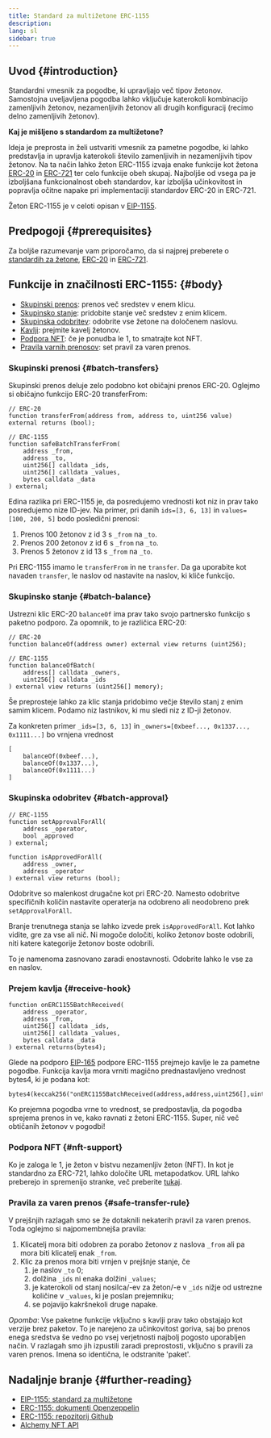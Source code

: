 ```yaml
---
title: Standard za multižetone ERC-1155
description:
lang: sl
sidebar: true
---
```


## Uvod {#introduction}

Standardni vmesnik za pogodbe, ki upravljajo več tipov žetonov. Samostojna uveljavljena pogodba lahko vključuje katerokoli kombinacijo zamenljivih žetonov, nezamenljivih žetonov ali drugih konfiguracij (recimo delno zamenljivih žetonov).

**Kaj je mišljeno s standardom za multižetone?**

Ideja je preprosta in želi ustvariti vmesnik za pametne pogodbe, ki lahko predstavlja in upravlja katerokoli število zamenljivih in nezamenljivih tipov žetonov. Na ta način lahko žeton ERC-1155 izvaja enake funkcije kot žetona [ERC-20](/developers/docs/standards/tokens/erc-20/) in [ERC-721](/developers/docs/standards/tokens/erc-721/) ter celo funkcije obeh skupaj. Najboljše od vsega pa je izboljšana funkcionalnost obeh standardov, kar izboljša učinkovitost in popravlja očitne napake pri implementaciji standardov ERC-20 in ERC-721.

Žeton ERC-1155 je v celoti opisan v [EIP-1155](https://eips.ethereum.org/EIPS/eip-1155).

## Predpogoji {#prerequisites}

Za boljše razumevanje vam priporočamo, da si najprej preberete o [standardih za žetone](/developers/docs/standards/tokens/), [ERC-20](/developers/docs/standards/tokens/erc-20/) in [ERC-721](/developers/docs/standards/tokens/erc-721/).

## Funkcije in značilnosti ERC-1155: {#body}

- [Skupinski prenos](#batch_transfers): prenos več sredstev v enem klicu.
- [Skupinsko stanje](#batch_balance): pridobite stanje več sredstev z enim klicem.
- [Skupinska odobritev](#batch_approval): odobrite vse žetone na določenem naslovu.
- [Kavlji](#recieve_hook): prejmite kavelj žetonov.
- [Podpora NFT](#nft_support): če je ponudba le 1, to smatrajte kot NFT.
- [Pravila varnih prenosov](#safe_transfer_rule): set pravil za varen prenos.

### Skupinski prenosi {#batch-transfers}

Skupinski prenos deluje zelo podobno kot običajni prenos ERC-20. Oglejmo si običajno funkcijo ERC-20 transferFrom:

```solidity
// ERC-20
function transferFrom(address from, address to, uint256 value) external returns (bool);

// ERC-1155
function safeBatchTransferFrom(
    address _from,
    address _to,
    uint256[] calldata _ids,
    uint256[] calldata _values,
    bytes calldata _data
) external;
```

Edina razlika pri ERC-1155 je, da posredujemo vrednosti kot niz in prav tako posredujemo nize ID-jev. Na primer, pri danih `ids=[3, 6, 13]` in `values=[100, 200, 5]` bodo posledični prenosi:

1. Prenos 100 žetonov z id 3 s `_from` na `_to`.
2. Prenos 200 žetonov z id 6 s `_from` na `_to`.
3. Prenos 5 žetonov z id 13 s `_from` na `_to`.

Pri ERC-1155 imamo le `transferFrom` in ne `transfer`. Da ga uporabite kot navaden `transfer`, le naslov od nastavite na naslov, ki kliče funkcijo.

### Skupinsko stanje {#batch-balance}

Ustrezni klic ERC-20 `balanceOf` ima prav tako svojo partnersko funkcijo s paketno podporo. Za opomnik, to je različica ERC-20:

```solidity
// ERC-20
function balanceOf(address owner) external view returns (uint256);

// ERC-1155
function balanceOfBatch(
    address[] calldata _owners,
    uint256[] calldata _ids
) external view returns (uint256[] memory);
```

Še preprosteje lahko za klic stanja pridobimo večje število stanj z enim samim klicem. Podamo niz lastnikov, ki mu sledi niz z ID-ji žetonov.

Za konkreten primer `_ids=[3, 6, 13]` in `_owners=[0xbeef..., 0x1337..., 0x1111...]` bo vrnjena vrednost

```solidity
[
    balanceOf(0xbeef...),
    balanceOf(0x1337...),
    balanceOf(0x1111...)
]
```

### Skupinska odobritev {#batch-approval}

```solidity
// ERC-1155
function setApprovalForAll(
    address _operator,
    bool _approved
) external;

function isApprovedForAll(
    address _owner,
    address _operator
) external view returns (bool);
```

Odobritve so malenkost drugačne kot pri ERC-20. Namesto odobritve specifičnih količin nastavite operaterja na odobreno ali neodobreno prek `setApprovalForAll`.

Branje trenutnega stanja se lahko izvede prek `isApprovedForAll`. Kot lahko vidite, gre za vse ali nič. Ni mogoče določiti, koliko žetonov boste odobrili, niti katere kategorije žetonov boste odobrili.

To je namenoma zasnovano zaradi enostavnosti. Odobrite lahko le vse za en naslov.

### Prejem kavlja {#receive-hook}

```solidity
function onERC1155BatchReceived(
    address _operator,
    address _from,
    uint256[] calldata _ids,
    uint256[] calldata _values,
    bytes calldata _data
) external returns(bytes4);
```

Glede na podporo [EIP-165](https://eips.ethereum.org/EIPS/eip-165) podpore ERC-1155 prejmejo kavlje le za pametne pogodbe. Funkcija kavlja mora vrniti magično prednastavljeno vrednost bytes4, ki je podana kot:

```solidity
bytes4(keccak256("onERC1155BatchReceived(address,address,uint256[],uint256[],bytes)"))
```

Ko prejemna pogodba vrne to vrednost, se predpostavlja, da pogodba sprejema prenos in ve, kako ravnati z žetoni ERC-1155. Super, nič več obtičanih žetonov v pogodbi!

### Podpora NFT {#nft-support}

Ko je zaloga le 1, je žeton v bistvu nezamenljiv žeton (NFT). In kot je standardno za ERC-721, lahko določite URL metapodatkov. URL lahko preberejo in spremenijo stranke, več preberite [tukaj](https://eips.ethereum.org/EIPS/eip-1155#metadata).

### Pravila za varen prenos {#safe-transfer-rule}

V prejšnjih razlagah smo se že dotaknili nekaterih pravil za varen prenos. Toda oglejmo si najpomembnejša pravila:

1. Klicatelj mora biti odobren za porabo žetonov z naslova `_from` ali pa mora biti klicatelj enak `_from`.
2. Klic za prenos mora biti vrnjen v prejšnje stanje, če
   1. je naslov `_to` 0;
   2. dolžina `_ids` ni enaka dolžini `_values`;
   3. je katerokoli od stanj nosilca/-ev za žeton/-e v `_ids` nižje od ustrezne količine v `_values`, ki je poslan prejemniku;
   4. se pojavijo kakršnekoli druge napake.

_Opomba_: Vse paketne funkcije vključno s kavlji prav tako obstajajo kot verzije brez paketov. To je narejeno za učinkovitost goriva, saj bo prenos enega sredstva še vedno po vsej verjetnosti najbolj pogosto uporabljen način. V razlagah smo jih izpustili zaradi preprostosti, vključno s pravili za varen prenos. Imena so identična, le odstranite 'paket'.

## Nadaljnje branje {#further-reading}

- [EIP-1155: standard za multižetone ](https://eips.ethereum.org/EIPS/eip-1155)
- [ERC-1155: dokumenti Openzeppelin](https://docs.openzeppelin.com/contracts/3.x/erc1155)
- [ERC-1155: repozitorij Github](https://github.com/enjin/erc-1155)
- [Alchemy NFT API](https://docs.alchemy.com/alchemy/enhanced-apis/nft-api)
